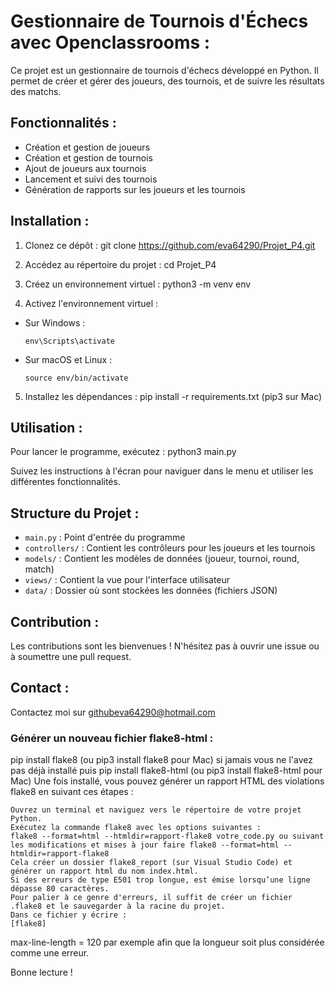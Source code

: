 # Gestionnaire de Tournois d'Échecs avec Openclassrooms :

Ce projet est un gestionnaire de tournois d'échecs développé en Python. Il permet de créer et gérer des joueurs, des tournois, et de suivre les résultats des matchs.

## Fonctionnalités :

- Création et gestion de joueurs
- Création et gestion de tournois
- Ajout de joueurs aux tournois
- Lancement et suivi des tournois
- Génération de rapports sur les joueurs et les tournois

## Installation :

1. Clonez ce dépôt :
git clone https://github.com/eva64290/Projet_P4.git

2. Accédez au répertoire du projet :
cd Projet_P4

3. Créez un environnement virtuel :
python3 -m venv env

4. Activez l'environnement virtuel :
- Sur Windows :
  ```
  env\Scripts\activate
  ```
- Sur macOS et Linux :
  ```
  source env/bin/activate
  ```

5. Installez les dépendances :
pip install -r requirements.txt (pip3 sur Mac)


## Utilisation :

Pour lancer le programme, exécutez :
python3 main.py


Suivez les instructions à l'écran pour naviguer dans le menu et utiliser les différentes fonctionnalités.

## Structure du Projet :

- `main.py` : Point d'entrée du programme
- `controllers/` : Contient les contrôleurs pour les joueurs et les tournois
- `models/` : Contient les modèles de données (joueur, tournoi, round, match)
- `views/` : Contient la vue pour l'interface utilisateur
- `data/` : Dossier où sont stockées les données (fichiers JSON)

## Contribution :

Les contributions sont les bienvenues ! N'hésitez pas à ouvrir une issue ou à soumettre une pull request.

## Contact :

Contactez moi sur githubeva64290@hotmail.com

### Générer un nouveau fichier flake8-html :

pip install flake8 (ou pip3 install flake8 pour Mac) si jamais vous ne l'avez pas déjà installé 
puis 
pip install flake8-html (ou pip3 install flake8-html pour Mac)
Une fois installé, vous pouvez générer un rapport HTML des violations flake8 en suivant ces étapes :

    Ouvrez un terminal et naviguez vers le répertoire de votre projet Python.
    Exécutez la commande flake8 avec les options suivantes :
    flake8 --format=html --htmldir=rapport-flake8 votre_code.py ou suivant les modifications et mises à jour faire flake8 --format=html --htmldir=rapport-flake8
    Cela créer un dossier flake8_report (sur Visual Studio Code) et générer un rapport html du nom index.html.
    Si des erreurs de type E501 trop longue, est émise lorsqu’une ligne dépasse 80 caractères.
    Pour palier à ce genre d'erreurs, il suffit de créer un fichier .flake8 et le sauvegarder à la racine du projet.
    Dans ce fichier y écrire : 
    [flake8]
max-line-length = 120 par exemple afin que la longueur soit plus considérée comme une erreur.

Bonne lecture !

